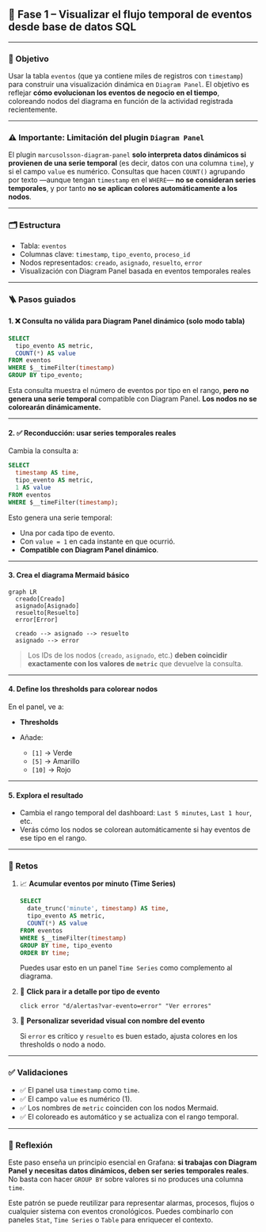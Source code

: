 

## 🔹 Fase 1 – Visualizar el flujo temporal de eventos desde base de datos SQL

---

### 🎯 Objetivo

Usar la tabla `eventos` (que ya contiene miles de registros con `timestamp`) para construir una visualización dinámica en `Diagram Panel`. El objetivo es reflejar **cómo evolucionan los eventos de negocio en el tiempo**, coloreando nodos del diagrama en función de la actividad registrada recientemente.

---

### ⚠️ Importante: Limitación del plugin `Diagram Panel`

El plugin `marcusolsson-diagram-panel` **solo interpreta datos dinámicos si provienen de una serie temporal** (es decir, datos con una columna `time`), y si el campo `value` es numérico.
Consultas que hacen `COUNT()` agrupando por texto —aunque tengan `timestamp` en el `WHERE`— **no se consideran series temporales**, y por tanto **no se aplican colores automáticamente a los nodos**.

---

### 🗂️ Estructura

* Tabla: `eventos`
* Columnas clave: `timestamp`, `tipo_evento`, `proceso_id`
* Nodos representados: `creado`, `asignado`, `resuelto`, `error`
* Visualización con Diagram Panel basada en eventos temporales reales

---

### 🪜 Pasos guiados

#### 1. ❌ Consulta no válida para Diagram Panel dinámico (solo modo tabla)

```sql
SELECT
  tipo_evento AS metric,
  COUNT(*) AS value
FROM eventos
WHERE $__timeFilter(timestamp)
GROUP BY tipo_evento;
```

Esta consulta muestra el número de eventos por tipo en el rango, **pero no genera una serie temporal** compatible con Diagram Panel. **Los nodos no se colorearán dinámicamente.**

---

#### 2. ✅ Reconducción: usar series temporales reales

Cambia la consulta a:

```sql
SELECT
  timestamp AS time,
  tipo_evento AS metric,
  1 AS value
FROM eventos
WHERE $__timeFilter(timestamp);
```

Esto genera una serie temporal:

* Una por cada tipo de evento.
* Con `value = 1` en cada instante en que ocurrió.
* **Compatible con Diagram Panel dinámico**.

---

#### 3. Crea el diagrama Mermaid básico

```mermaid
graph LR
  creado[Creado]
  asignado[Asignado]
  resuelto[Resuelto]
  error[Error]

  creado --> asignado --> resuelto
  asignado --> error
```

> Los IDs de los nodos (`creado`, `asignado`, etc.) **deben coincidir exactamente con los valores de `metric`** que devuelve la consulta.

---

#### 4. Define los thresholds para colorear nodos

En el panel, ve a:

* **Thresholds**
* Añade:

  * `[1]` → Verde
  * `[5]` → Amarillo
  * `[10]` → Rojo

---

#### 5. Explora el resultado

* Cambia el rango temporal del dashboard: `Last 5 minutes`, `Last 1 hour`, etc.
* Verás cómo los nodos se colorean automáticamente si hay eventos de ese tipo en el rango.

---

### 🎯 Retos

1. 📈 **Acumular eventos por minuto (Time Series)**

   ```sql
   SELECT
     date_trunc('minute', timestamp) AS time,
     tipo_evento AS metric,
     COUNT(*) AS value
   FROM eventos
   WHERE $__timeFilter(timestamp)
   GROUP BY time, tipo_evento
   ORDER BY time;
   ```

   Puedes usar esto en un panel `Time Series` como complemento al diagrama.

2. 🧪 **Click para ir a detalle por tipo de evento**

   ```mermaid
   click error "d/alertas?var-evento=error" "Ver errores"
   ```

3. 🚦 **Personalizar severidad visual con nombre del evento**

   Si `error` es crítico y `resuelto` es buen estado, ajusta colores en los thresholds o nodo a nodo.

---

### ✅ Validaciones

* ✅ El panel usa `timestamp` como `time`.
* ✅ El campo `value` es numérico (1).
* ✅ Los nombres de `metric` coinciden con los nodos Mermaid.
* ✅ El coloreado es automático y se actualiza con el rango temporal.

---

### 💬 Reflexión

Este paso enseña un principio esencial en Grafana: **si trabajas con Diagram Panel y necesitas datos dinámicos, deben ser series temporales reales**. No basta con hacer `GROUP BY` sobre valores si no produces una columna `time`.

Este patrón se puede reutilizar para representar alarmas, procesos, flujos o cualquier sistema con eventos cronológicos. Puedes combinarlo con paneles `Stat`, `Time Series` o `Table` para enriquecer el contexto.

